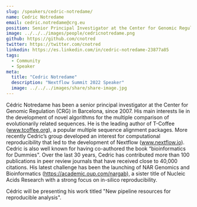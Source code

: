 ```yaml
---
slug: /speakers/cedric-notredame/
name: Cedric Notredame
email: cedric.notredame@crg.eu
position: Senior Principal Investigator at the Center for Genomic Regulation
image: ../../../images/people/cedricnotredame.png
github: https://github.com/cnotred
twitter: https://twitter.com/cnotred
linkedin: https://es.linkedin.com/in/cedric-notredame-23877a85
tags:
  - Community
  - Speaker
meta:
  title: "Cedric Notredame"
  description: "Nextflow Summit 2022 Speaker"
  image: ../../../images/share/share-image.jpg
---
```

Cédric Notredame has been a senior principal investigator at the Center for Genomic Regulation (CRG) in Barcelona, since 2007. His main interests lie in the development of novel algorithms for the multiple comparison of evolutionarily related sequences. He is the leading author of T-Coffee (www.tcoffee.org), a popular multiple sequence alignment packages. More recently Cedric’s group developed an interest for computational reproducibility that led to the development of Nextflow (www.nextflow.io). Cedric is also well known for having co-authored  the book  “bioinformatics for Dummies". Over the last 30 years, Cedric has contributed more than 100 publications in peer review journals that have received close to 40,000 citations. His latest challenge has been the launching of NAR Genomics and Bioinformatics (https://academic.oup.com/nargab), a sister title of Nucleic Acids Research with a strong focus on in-silico reproducibility.

Cédric will be presenting his work titled "New pipeline resources for reproducible analysis".
